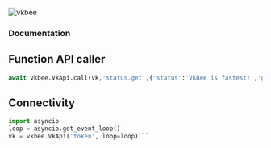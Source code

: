 ![vkbee](https://github.com/asyncvk/vkbee/blob/master/vkbee/bgtio.png?raw=true)
### Documentation
## Function API caller
```python
await vkbee.VkApi.call(vk,'status.get',{'status':'VKBee is fastest!','group_id':1}
```
## Connectivity
```python
import asyncio
loop = asyncio.get_event_loop()
vk = vkbee.VkApi('token', loop=loop)```
